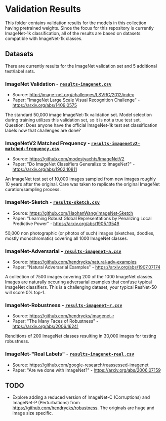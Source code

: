 # Validation Results

This folder contains validation results for the models in this collection having pretrained weights. Since the focus for this repository is currently ImageNet-1k classification, all of the results are based on datasets compatible with ImageNet-1k classes.

## Datasets

There are currently results for the ImageNet validation set and 5 additional test/label sets.

### ImageNet Validation - [`results-imagenet.csv`](results-imagenet.csv)

* Source: http://image-net.org/challenges/LSVRC/2012/index
* Paper: "ImageNet Large Scale Visual Recognition Challenge" - https://arxiv.org/abs/1409.0575

The standard 50,000 image ImageNet-1k validation set. Model selection during training utilizes this validation set, so it is not a true test set. Question: Does anyone have the official ImageNet-1k test set classification labels now that challenges are done?

### ImageNetV2 Matched Frequency - [`results-imagenetv2-matched-frequency.csv`](results-imagenetv2-matched-frequency.csv)

* Source: https://github.com/modestyachts/ImageNetV2
* Paper: "Do ImageNet Classifiers Generalize to ImageNet?" - https://arxiv.org/abs/1902.10811

An ImageNet test set of 10,000 images sampled from new images roughly 10 years after the original. Care was taken to replicate the original ImageNet curation/sampling process.

### ImageNet-Sketch - [`results-sketch.csv`](results-sketch.csv)

* Source: https://github.com/HaohanWang/ImageNet-Sketch
* Paper: "Learning Robust Global Representations by Penalizing Local Predictive Power" - https://arxiv.org/abs/1905.13549

50,000 non photographic (or photos of such) images (sketches, doodles, mostly monochromatic) covering all 1000 ImageNet classes.

### ImageNet-Adversarial - [`results-imagenet-a.csv`](results-imagenet-a.csv)

* Source: https://github.com/hendrycks/natural-adv-examples
* Paper: "Natural Adversarial Examples" - https://arxiv.org/abs/1907.07174

A collection of 7500 images covering 200 of the 1000 ImageNet classes. Images are naturally occuring adversarial examples that confuse typical ImageNet classifiers. This is a challenging dataset, your typical ResNet-50 will score 0% top-1.

### ImageNet-Robustness - [`results-imagenet-r.csv`](results-imagenet-r.csv)

* Source: https://github.com/hendrycks/imagenet-r
* Paper: "The Many Faces of Robustness" - https://arxiv.org/abs/2006.16241

Renditions of 200 ImageNet classes resulting in 30,000 images for testing robustness.

### ImageNet-"Real Labels" - [`results-imagenet-real.csv`](results-imagenet-real.csv)

* Source: https://github.com/google-research/reassessed-imagenet
* Paper: "Are we done with ImageNet?" - https://arxiv.org/abs/2006.07159

## TODO
* Explore adding a reduced version of ImageNet-C (Corruptions) and ImageNet-P (Perturbations) from https://github.com/hendrycks/robustness. The originals are huge and image size specific.

